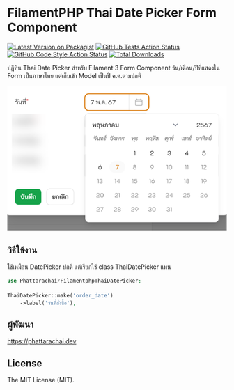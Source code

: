# FilamentPHP Thai Date Picker Form Component

[![Latest Version on Packagist](https://img.shields.io/packagist/v/phattarachai/filamentphp-thai-date-picker.svg?style=flat-square)](https://packagist.org/packages/phattarachai/filamentphp-thai-date-picker)
[![GitHub Tests Action Status](https://img.shields.io/github/actions/workflow/status/phattarachai/filamentphp-thai-date-picker/run-tests.yml?branch=main&label=tests&style=flat-square)](https://github.com/phattarachai/filamentphp-thai-date-picker/actions?query=workflow%3Arun-tests+branch%3Amain)
[![GitHub Code Style Action Status](https://img.shields.io/github/actions/workflow/status/phattarachai/filamentphp-thai-date-picker/fix-php-code-styling.yml?branch=main&label=code%20style&style=flat-square)](https://github.com/phattarachai/filamentphp-thai-date-picker/actions?query=workflow%3A"Fix+PHP+code+styling"+branch%3Amain)
[![Total Downloads](https://img.shields.io/packagist/dt/phattarachai/filamentphp-thai-date-picker.svg?style=flat-square)](https://packagist.org/packages/phattarachai/filamentphp-thai-date-picker)

ปฏิทิน Thai Date Picker สำหรับ Filament 3 Form Component
วัน/เดือน/ปีที่แสดงใน Form เป็นภาษาไทย แต่เก็บเข้า Model เป็นปี ค.ศ.ตามปกติ

![Thai Date Picker](thai-date-picker.png)

## วิธีใช้งาน

ใช้เหมือน DatePicker ปกติ แต่เรียกใช้ class ThaiDatePicker แทน

```php
use Phattarachai/FilamentphpThaiDatePicker;

ThaiDatePicker::make('order_date')
    ->label('วันที่สั่งซื้อ'),

```

## ผู้พัฒนา

https://phattarachai.dev

## License

The MIT License (MIT).
